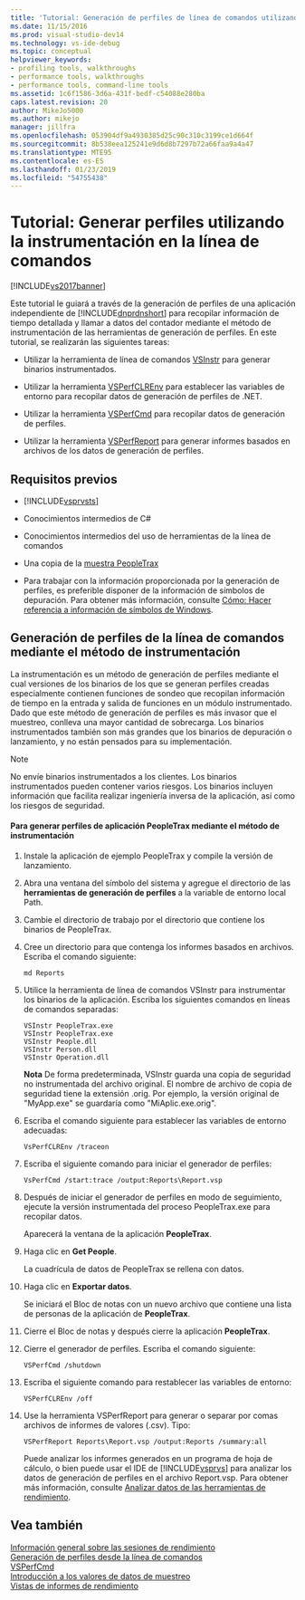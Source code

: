 ```yaml
---
title: 'Tutorial: Generación de perfiles de línea de comandos utilizando la instrumentación | Microsoft Docs'
ms.date: 11/15/2016
ms.prod: visual-studio-dev14
ms.technology: vs-ide-debug
ms.topic: conceptual
helpviewer_keywords:
- profiling tools, walkthroughs
- performance tools, walkthroughs
- performance tools, command-line tools
ms.assetid: 1c6f1586-3d6a-431f-bedf-c54088e280ba
caps.latest.revision: 20
author: MikeJo5000
ms.author: mikejo
manager: jillfra
ms.openlocfilehash: 053904df9a4930385d25c90c310c3199ce1d664f
ms.sourcegitcommit: 8b538eea125241e9d6d8b7297b72a66faa9a4a47
ms.translationtype: MTE95
ms.contentlocale: es-ES
ms.lasthandoff: 01/23/2019
ms.locfileid: "54755438"
---
```

# <a name="walkthrough-command-line-profiling-using-instrumentation"></a>Tutorial: Generar perfiles utilizando la instrumentación en la línea de comandos
[!INCLUDE[vs2017banner](../includes/vs2017banner.md)]

Este tutorial le guiará a través de la generación de perfiles de una aplicación independiente de [!INCLUDE[dnprdnshort](../includes/dnprdnshort-md.md)] para recopilar información de tiempo detallada y llamar a datos del contador mediante el método de instrumentación de las herramientas de generación de perfiles. En este tutorial, se realizarán las siguientes tareas:  
  
-   Utilizar la herramienta de línea de comandos [VSInstr](../profiling/vsinstr.md) para generar binarios instrumentados.  
  
-   Utilizar la herramienta [VSPerfCLREnv](../profiling/vsperfclrenv.md) para establecer las variables de entorno para recopilar datos de generación de perfiles de .NET.  
  
-   Utilizar la herramienta [VSPerfCmd](../profiling/vsperfcmd.md) para recopilar datos de generación de perfiles.  
  
-   Utilizar la herramienta [VSPerfReport](../profiling/vsperfreport.md) para generar informes basados en archivos de los datos de generación de perfiles.  
  
## <a name="prerequisites"></a>Requisitos previos  
  
-   [!INCLUDE[vsprvsts](../includes/vsprvsts-md.md)]  
  
-   Conocimientos intermedios de C#  
  
-   Conocimientos intermedios del uso de herramientas de la línea de comandos  
  
-   Una copia de la [muestra PeopleTrax](../profiling/peopletrax-sample-profiling-tools.md)  
  
-   Para trabajar con la información proporcionada por la generación de perfiles, es preferible disponer de la información de símbolos de depuración. Para obtener más información, consulte [Cómo: Hacer referencia a información de símbolos de Windows](../profiling/how-to-reference-windows-symbol-information.md).  
  
## <a name="command-line-profiling-using-the-instrumentation-method"></a>Generación de perfiles de la línea de comandos mediante el método de instrumentación  
 La instrumentación es un método de generación de perfiles mediante el cual versiones de los binarios de los que se generan perfiles creadas especialmente contienen funciones de sondeo que recopilan información de tiempo en la entrada y salida de funciones en un módulo instrumentado. Dado que este método de generación de perfiles es más invasor que el muestreo, conlleva una mayor cantidad de sobrecarga. Los binarios instrumentados también son más grandes que los binarios de depuración o lanzamiento, y no están pensados para su implementación.  
  
> [!NOTE]
>  No envíe binarios instrumentados a los clientes. Los binarios instrumentados pueden contener varios riesgos. Los binarios incluyen información que facilita realizar ingeniería inversa de la aplicación, así como los riesgos de seguridad.  
  
#### <a name="to-profile-the-peopletrax-application-by-using-the-instrumentation-method"></a>Para generar perfiles de aplicación PeopleTrax mediante el método de instrumentación  
  
1.  Instale la aplicación de ejemplo PeopleTrax y compile la versión de lanzamiento.  
  
2.  Abra una ventana del símbolo del sistema y agregue el directorio de las **herramientas de generación de perfiles** a la variable de entorno local Path.  
  
3.  Cambie el directorio de trabajo por el directorio que contiene los binarios de PeopleTrax.  
  
4.  Cree un directorio para que contenga los informes basados en archivos. Escriba el comando siguiente:  
  
    ```  
    md Reports  
    ```  
  
5.  Utilice la herramienta de línea de comandos VSInstr para instrumentar los binarios de la aplicación. Escriba los siguientes comandos en líneas de comandos separadas:  
  
    ```  
    VSInstr PeopleTrax.exe  
    VSInstr PeopleTrax.exe  
    VSInstr People.dll  
    VSInstr Person.dll  
    VSInstr Operation.dll  
    ```  
  
     **Nota** De forma predeterminada, VSInstr guarda una copia de seguridad no instrumentada del archivo original. El nombre de archivo de copia de seguridad tiene la extensión .orig. Por ejemplo, la versión original de "MyApp.exe" se guardaría como "MiAplic.exe.orig".  
  
6.  Escriba el comando siguiente para establecer las variables de entorno adecuadas:  
  
    ```  
    VsPerfCLREnv /traceon  
    ```  
  
7.  Escriba el siguiente comando para iniciar el generador de perfiles:  
  
    ```  
    VsPerfCmd /start:trace /output:Reports\Report.vsp  
    ```  
  
8.  Después de iniciar el generador de perfiles en modo de seguimiento, ejecute la versión instrumentada del proceso PeopleTrax.exe para recopilar datos.  
  
     Aparecerá la ventana de la aplicación **PeopleTrax**.  
  
9. Haga clic en **Get People**.  
  
     La cuadrícula de datos de PeopleTrax se rellena con datos.  
  
10. Haga clic en **Exportar datos**.  
  
     Se iniciará el Bloc de notas con un nuevo archivo que contiene una lista de personas de la aplicación de **PeopleTrax**.  
  
11. Cierre el Bloc de notas y después cierre la aplicación **PeopleTrax**.  
  
12. Cierre el generador de perfiles. Escriba el comando siguiente:  
  
    ```  
    VSPerfCmd /shutdown  
    ```  
  
13. Escriba el siguiente comando para restablecer las variables de entorno:  
  
    ```  
    VSPerfCLREnv /off  
    ```  
  
14. Use la herramienta VSPerfReport para generar o separar por comas archivos de informes de valores (.csv). Tipo:  
  
    ```  
    VSPerfReport Reports\Report.vsp /output:Reports /summary:all  
    ```  
  
     Puede analizar los informes generados en un programa de hoja de cálculo, o bien puede usar el IDE de [!INCLUDE[vsprvs](../includes/vsprvs-md.md)] para analizar los datos de generación de perfiles en el archivo Report.vsp. Para obtener más información, consulte [Analizar datos de las herramientas de rendimiento](../profiling/analyzing-performance-tools-data.md).  
  
## <a name="see-also"></a>Vea también  
 [Información general sobre las sesiones de rendimiento](../profiling/performance-session-overview.md)   
 [Generación de perfiles desde la línea de comandos](../profiling/using-the-profiling-tools-from-the-command-line.md)   
 [VSPerfCmd](../profiling/vsperfcmd.md)   
 [Introducción a los valores de datos de muestreo](../profiling/understanding-sampling-data-values.md)   
 [Vistas de informes de rendimiento](../profiling/performance-report-views.md)
